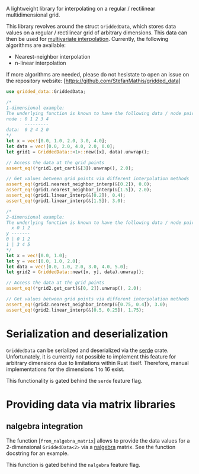 A lightweight library for interpolating on a regular / rectilinear multidimensional grid.

This library revolves around the struct `GriddedData`, which stores data values on a regular /
rectilinear grid of arbitrary dimensions. This data can then be used for [multivariate interpolation](https://en.wikipedia.org/wiki/Multivariate_interpolation).
Currently, the following algorithms are available:
- Nearest-neighbor interpolation
- n-linear interpolation

If more algorithms are needed, please do not hesistate to open an issue on the repository
website: [https://github.com/StefanMathis/gridded_data]

```rust
use gridded_data::GriddedData;

/*
1-dimensional example:
The underlying function is known to have the following data / node pairs:
node : 0 1 2 3 4
       ---------
data:  0 2 4 2 0
*/
let x = vec![0.0, 1.0, 2.0, 3.0, 4.0];
let data = vec![0.0, 2.0, 4.0, 2.0, 0.0];
let grid1 = GriddedData::<1>::new([x], data).unwrap();

// Access the data at the grid points
assert_eq!(*grid1.get_cart(&[3]).unwrap(), 2.0);

// Get values between grid points via different interpolation methods
assert_eq!(grid1.nearest_neighbor_interp(&[0.2]), 0.0);
assert_eq!(grid1.nearest_neighbor_interp(&[1.5]), 2.0);
assert_eq!(grid1.linear_interp(&[0.2]), 0.4);
assert_eq!(grid1.linear_interp(&[1.5]), 3.0);

/*
2-dimensional example:
The underlying function is known to have the following data / node pairs (with a node defined by both its x- and y-value):
  x 0 1 2
y -------
0 | 0 1 2
1 | 3 4 5
*/
let x = vec![0.0, 1.0];
let y = vec![0.0, 1.0, 2.0];
let data = vec![0.0, 1.0, 2.0, 3.0, 4.0, 5.0];
let grid2 = GriddedData::new([x, y], data).unwrap();

// Access the data at the grid points
assert_eq!(*grid2.get_cart(&[0, 2]).unwrap(), 2.0);

// Get values between grid points via different interpolation methods
assert_eq!(grid2.nearest_neighbor_interp(&[0.75, 0.4]), 3.0);
assert_eq!(grid2.linear_interp(&[0.5, 0.25]), 1.75);
```

# Serialization and deserialization

`GriddedData` can be serialized and deserialized via the [serde](https://crates.io/crates/serde) crate.
Unfortunately, it is currently not possible to implement this feature for arbitrary dimensions
due to limitations within Rust itself. Therefore, manual implementations for the dimensions
1 to 16 exist.

This functionality is gated behind the `serde` feature flag.

# Providing data via matrix libraries

## nalgebra integration

The function [`from_nalgebra_matrix`] allows to provide the data values
for a 2-dimensional `GriddedData<2>` via a [nalgebra](https://crates.io/crates/nalgebra) matrix.
See the function docstring for an example.

This function is gated behind the `nalgebra` feature flag.